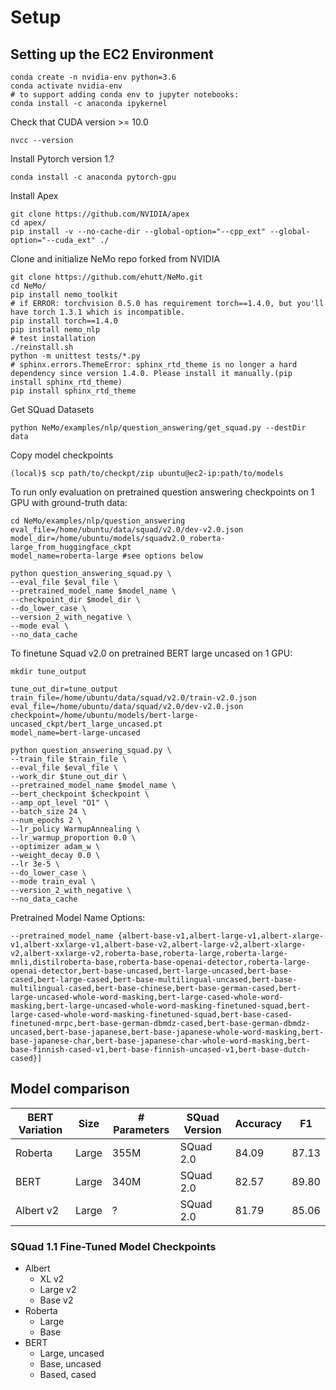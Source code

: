 # Setup 

## Setting up the EC2 Environment 
```
conda create -n nvidia-env python=3.6 
conda activate nvidia-env
# to support adding conda env to jupyter notebooks:
conda install -c anaconda ipykernel
```
Check that CUDA version >= 10.0 
```
nvcc --version
```
Install Pytorch version 1.?
```
conda install -c anaconda pytorch-gpu
```
Install Apex 
```
git clone https://github.com/NVIDIA/apex
cd apex/
pip install -v --no-cache-dir --global-option="--cpp_ext" --global-option="--cuda_ext" ./
```
Clone and initialize NeMo repo forked from NVIDIA 
```
git clone https://github.com/ehutt/NeMo.git
cd NeMo/
pip install nemo_toolkit
# if ERROR: torchvision 0.5.0 has requirement torch==1.4.0, but you'll have torch 1.3.1 which is incompatible.
pip install torch==1.4.0
pip install nemo_nlp
# test installation
./reinstall.sh
python -m unittest tests/*.py
# sphinx.errors.ThemeError: sphinx_rtd_theme is no longer a hard dependency since version 1.4.0. Please install it manually.(pip install sphinx_rtd_theme)
pip install sphinx_rtd_theme
```

Get SQuad Datasets 
```
python NeMo/examples/nlp/question_answering/get_squad.py --destDir data
```

Copy model checkpoints 
``` 
(local)$ scp path/to/checkpt/zip ubuntu@ec2-ip:path/to/models
```
To run only evaluation on pretrained question answering checkpoints on 1 GPU with ground-truth data:
```
cd NeMo/examples/nlp/question_answering
eval_file=/home/ubuntu/data/squad/v2.0/dev-v2.0.json
model_dir=/home/ubuntu/models/squadv2.0_roberta-large_from_huggingface_ckpt
model_name=roberta-large #see options below 

python question_answering_squad.py \
--eval_file $eval_file \
--pretrained_model_name $model_name \
--checkpoint_dir $model_dir \
--do_lower_case \
--version_2_with_negative \
--mode eval \
--no_data_cache
```

To finetune Squad v2.0 on pretrained BERT large uncased on 1 GPU:
```
mkdir tune_output

tune_out_dir=tune_output
train_file=/home/ubuntu/data/squad/v2.0/train-v2.0.json
eval_file=/home/ubuntu/data/squad/v2.0/dev-v2.0.json
checkpoint=/home/ubuntu/models/bert-large-uncased_ckpt/bert_large_uncased.pt
model_name=bert-large-uncased

python question_answering_squad.py \
--train_file $train_file \
--eval_file $eval_file \
--work_dir $tune_out_dir \
--pretrained_model_name $model_name \
--bert_checkpoint $checkpoint \
--amp_opt_level "O1" \
--batch_size 24 \
--num_epochs 2 \
--lr_policy WarmupAnnealing \
--lr_warmup_proportion 0.0 \
--optimizer adam_w \
--weight_decay 0.0 \
--lr 3e-5 \
--do_lower_case \
--mode train_eval \
--version_2_with_negative \
--no_data_cache
```


Pretrained Model Name Options: 
```
--pretrained_model_name {albert-base-v1,albert-large-v1,albert-xlarge-v1,albert-xxlarge-v1,albert-base-v2,albert-large-v2,albert-xlarge-v2,albert-xxlarge-v2,roberta-base,roberta-large,roberta-large-mnli,distilroberta-base,roberta-base-openai-detector,roberta-large-openai-detector,bert-base-uncased,bert-large-uncased,bert-base-cased,bert-large-cased,bert-base-multilingual-uncased,bert-base-multilingual-cased,bert-base-chinese,bert-base-german-cased,bert-large-uncased-whole-word-masking,bert-large-cased-whole-word-masking,bert-large-uncased-whole-word-masking-finetuned-squad,bert-large-cased-whole-word-masking-finetuned-squad,bert-base-cased-finetuned-mrpc,bert-base-german-dbmdz-cased,bert-base-german-dbmdz-uncased,bert-base-japanese,bert-base-japanese-whole-word-masking,bert-base-japanese-char,bert-base-japanese-char-whole-word-masking,bert-base-finnish-cased-v1,bert-base-finnish-uncased-v1,bert-base-dutch-cased}]
```

## Model comparison 

| BERT Variation | Size | # Parameters | SQuad Version | Accuracy | F1 |
|----------------|-------|--------------|----------------|--------|---|
| Roberta | Large | 355M | SQuad 2.0 | 84.09 | 87.13 | 
| BERT | Large | 340M | SQuad 2.0 | 82.57 | 89.80 | 
| Albert v2 | Large | ? | SQuad 2.0 | 81.79 | 85.06 | 

### SQuad 1.1 Fine-Tuned Model Checkpoints 
* Albert 
  * XL v2 
  * Large v2 
  * Base v2 
* Roberta 
  * Large 
  * Base 
* BERT 
  * Large, uncased 
  * Base, uncased 
  * Based, cased 
